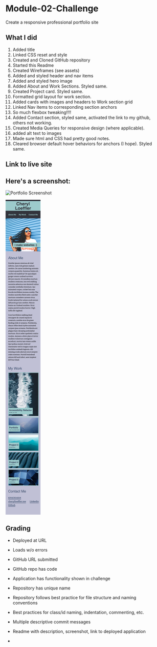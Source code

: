 # Module-02-Challenge
Create a responsive professional portfolio site

## What I did

1. Added title
2. Linked CSS reset and style
3. Created and Cloned GitHub repository
4. Started this Readme
5. Created Wireframes (see assets)
6. Added and styled header and nav items
7. Added and styled hero image
8. Added About and Work Sections. Styled same.
9. Created Project card. Styled same.
10. Formatted grid layout for work section.
11. Added cards with images and headers to Work section grid
12. Linked Nav items to corresponding section anchors
13. So much flexbox tweaking!!!!
14. Added Contact section, styled same, activated the link to my github, others not working.
15. Created Media Queries for responsive design (where applicable).
16. added alt text to images
17. Made sure html and CSS had pretty good notes.
18. Cleared browser default hover behaviors for anchors (I hope). Styled same. 

## Link to live site


## Here's a screenshot:

![Portfolio Screenshot](./assets/Images/7-Portfolio-Screenshot.png)

![Portfolio Screenshot Mobile](./assets/Images/8-Portfolio-Mobile.png)


## Grading

* Deployed at URL
* Loads w/o errors
* GitHub URL submitted
* GitHub repo has code

* Application has functionality shown in challenge

* Repository has unique name
* Repository follows best practice for file structure and naming conventions
* Best practices for class/id naming, indentation, commenting, etc. 
* Multiple descriptive commit messages
* Readme with description, screenshot, link to deployed application
* 